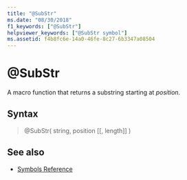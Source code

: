 ```yaml
---
title: "@SubStr"
ms.date: "08/30/2018"
f1_keywords: ["@SubStr"]
helpviewer_keywords: ["@SubStr symbol"]
ms.assetid: f4b8fc6e-14a0-46fe-8c27-6b3347a08504
---
```

# @SubStr

A macro function that returns a substring starting at *position*.

## Syntax

> @SubStr( string, position [[, length]] )

## See also

- [Symbols Reference](../../assembler/masm/symbols-reference.md)
